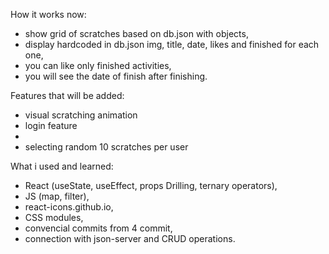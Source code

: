 How it works now:

- show grid of scratches based on db.json with objects,
- display hardcoded in db.json img, title, date, likes and finished for each one,
- you can like only finished activities,
- you will see the date of finish after finishing.

Features that will be added:

- visual scratching animation
- login feature
-
- selecting random 10 scratches per user

What i used and learned:

- React (useState, useEffect, props Drilling, ternary operators),
- JS (map, filter),
- react-icons.github.io,
- CSS modules,
- convencial commits from 4 commit,
- connection with json-server and CRUD operations.
